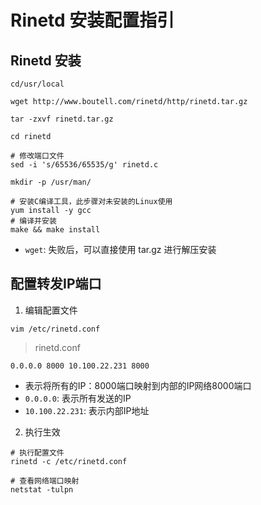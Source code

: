 # Rinetd 安装配置指引

## Rinetd 安装
```
cd/usr/local

wget http://www.boutell.com/rinetd/http/rinetd.tar.gz

tar -zxvf rinetd.tar.gz

cd rinetd

# 修改端口文件
sed -i 's/65536/65535/g' rinetd.c

mkdir -p /usr/man/

# 安装C编译工具，此步骤对未安装的Linux使用
yum install -y gcc
# 编译并安装
make && make install
```
- `wget`: 失败后，可以直接使用 tar.gz 进行解压安装



## 配置转发IP端口

1. 编辑配置文件
```
vim /etc/rinetd.conf
```
> rinetd.conf
```
0.0.0.0 8000 10.100.22.231 8000
```
- 表示将所有的IP：8000端口映射到内部的IP网络8000端口
- `0.0.0.0`: 表示所有发送的IP
- `10.100.22.231`: 表示内部IP地址

2. 执行生效
```
# 执行配置文件
rinetd -c /etc/rinetd.conf

# 查看网络端口映射
netstat -tulpn
```